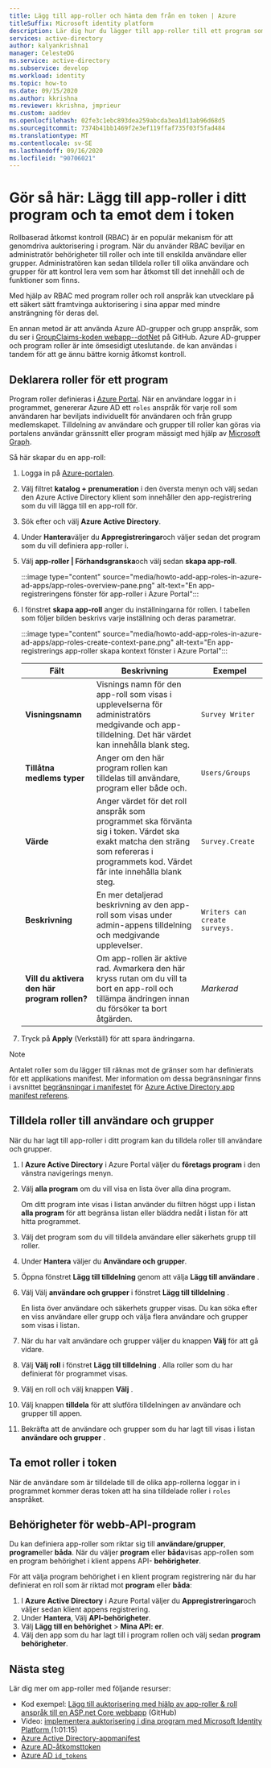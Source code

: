 ```yaml
---
title: Lägg till app-roller och hämta dem från en token | Azure
titleSuffix: Microsoft identity platform
description: Lär dig hur du lägger till app-roller till ett program som är registrerat i Azure Active Directory, tilldelar användare och grupper till dessa roller och tar emot dem i "roles"-anspråk i token.
services: active-directory
author: kalyankrishna1
manager: CelesteDG
ms.service: active-directory
ms.subservice: develop
ms.workload: identity
ms.topic: how-to
ms.date: 09/15/2020
ms.author: kkrishna
ms.reviewer: kkrishna, jmprieur
ms.custom: aaddev
ms.openlocfilehash: 02fe3c1ebc893dea259abcda3ea1d13ab96d68d5
ms.sourcegitcommit: 7374b41bb1469f2e3ef119ffaf735f03f5fad484
ms.translationtype: MT
ms.contentlocale: sv-SE
ms.lasthandoff: 09/16/2020
ms.locfileid: "90706021"
---
```

# <a name="how-to-add-app-roles-in-your-application-and-receive-them-in-the-token"></a>Gör så här: Lägg till app-roller i ditt program och ta emot dem i token

Rollbaserad åtkomst kontroll (RBAC) är en populär mekanism för att genomdriva auktorisering i program. När du använder RBAC beviljar en administratör behörigheter till roller och inte till enskilda användare eller grupper. Administratören kan sedan tilldela roller till olika användare och grupper för att kontrol lera vem som har åtkomst till det innehåll och de funktioner som finns.

Med hjälp av RBAC med program roller och roll anspråk kan utvecklare på ett säkert sätt framtvinga auktorisering i sina appar med mindre ansträngning för deras del.

En annan metod är att använda Azure AD-grupper och grupp anspråk, som du ser i [GroupClaims-koden webapp--dotNet](https://github.com/Azure-Samples/WebApp-GroupClaims-DotNet) på GitHub. Azure AD-grupper och program roller är inte ömsesidigt uteslutande. de kan användas i tandem för att ge ännu bättre kornig åtkomst kontroll.

## <a name="declare-roles-for-an-application"></a>Deklarera roller för ett program

Program roller definieras i [Azure Portal](https://portal.azure.com).  När en användare loggar in i programmet, genererar Azure AD ett `roles` anspråk för varje roll som användaren har beviljats individuellt för användaren och från grupp medlemskapet.  Tilldelning av användare och grupper till roller kan göras via portalens användar gränssnitt eller program mässigt med hjälp av [Microsoft Graph](/graph/azuread-identity-access-management-concept-overview).

Så här skapar du en app-roll:

1. Logga in på [Azure-portalen](https://portal.azure.com).
1. Välj filtret **katalog + prenumeration** i den översta menyn och välj sedan den Azure Active Directory klient som innehåller den app-registrering som du vill lägga till en app-roll för.
1. Sök efter och välj **Azure Active Directory**.
1. Under **Hantera**väljer du **Appregistreringar**och väljer sedan det program som du vill definiera app-roller i.
1. Välj **app-roller | Förhandsgranska**och välj sedan **skapa app-roll**.

   :::image type="content" source="media/howto-add-app-roles-in-azure-ad-apps/app-roles-overview-pane.png" alt-text="En app-registreringens fönster för app-roller i Azure Portal":::
1. I fönstret **skapa app-roll** anger du inställningarna för rollen. I tabellen som följer bilden beskrivs varje inställning och deras parametrar.

    :::image type="content" source="media/howto-add-app-roles-in-azure-ad-apps/app-roles-create-context-pane.png" alt-text="En app-registrerings app-roller skapa kontext fönster i Azure Portal":::

    | Fält | Beskrivning | Exempel |
    |-------|-------------|---------|
    | **Visningsnamn** | Visnings namn för den app-roll som visas i upplevelserna för administratörs medgivande och app-tilldelning. Det här värdet kan innehålla blank steg.  | `Survey Writer` |
    | **Tillåtna medlems typer** | Anger om den här program rollen kan tilldelas till användare, program eller både och. | `Users/Groups` |
    | **Värde** | Anger värdet för det roll anspråk som programmet ska förvänta sig i token. Värdet ska exakt matcha den sträng som refereras i programmets kod. Värdet får inte innehålla blank steg. | `Survey.Create` |
    | **Beskrivning** | En mer detaljerad beskrivning av den app-roll som visas under admin-appens tilldelning och medgivande upplevelser. | `Writers can create surveys.` |
    | **Vill du aktivera den här program rollen?** | Om app-rollen är aktive rad. Avmarkera den här kryss rutan om du vill ta bort en app-roll och tillämpa ändringen innan du försöker ta bort åtgärden. | *Markerad* |

1. Tryck på **Apply** (Verkställ) för att spara ändringarna.

> [!NOTE]
> Antalet roller som du lägger till räknas mot de gränser som har definierats för ett applikations manifest. Mer information om dessa begränsningar finns i avsnittet  [begränsningar i manifestet](./reference-app-manifest.md#manifest-limits) för [Azure Active Directory app manifest referens](reference-app-manifest.md).

## <a name="assign-users-and-groups-to-roles"></a>Tilldela roller till användare och grupper

När du har lagt till app-roller i ditt program kan du tilldela roller till användare och grupper.

1. I **Azure Active Directory** i Azure Portal väljer du **företags program** i den vänstra navigerings menyn.
1. Välj **alla program** om du vill visa en lista över alla dina program.

     Om ditt program inte visas i listan använder du filtren högst upp i listan **alla program** för att begränsa listan eller bläddra nedåt i listan för att hitta programmet.

1. Välj det program som du vill tilldela användare eller säkerhets grupp till roller.
1. Under **Hantera** väljer du **Användare och grupper**.
1. Öppna fönstret **Lägg till tilldelning** genom att välja **Lägg till användare** .
1. Välj Välj **användare och grupper** i fönstret **Lägg till tilldelning** .

     En lista över användare och säkerhets grupper visas. Du kan söka efter en viss användare eller grupp och välja flera användare och grupper som visas i listan.

1. När du har valt användare och grupper väljer du knappen **Välj** för att gå vidare.
1. Välj **Välj roll** i fönstret **Lägg till tilldelning** . Alla roller som du har definierat för programmet visas.
1. Välj en roll och välj knappen **Välj** .
1. Välj knappen **tilldela** för att slutföra tilldelningen av användare och grupper till appen.
1. Bekräfta att de användare och grupper som du har lagt till visas i listan **användare och grupper** .

## <a name="receive-roles-in-tokens"></a>Ta emot roller i token

När de användare som är tilldelade till de olika app-rollerna loggar in i programmet kommer deras token att ha sina tilldelade roller i `roles` anspråket.

## <a name="web-api-application-permissions"></a>Behörigheter för webb-API-program

Du kan definiera app-roller som riktar sig till **användare/grupper**, **program**eller **båda**. När du väljer **program** eller **båda**visas app-rollen som en program behörighet i klient appens API- **behörigheter**.

För att välja program behörighet i en klient program registrering när du har definierat en roll som är riktad mot **program** eller **båda**:

1. I **Azure Active Directory** i Azure Portal väljer du **Appregistreringar**och väljer sedan klient appens registrering.
1. Under **Hantera**, Välj **API-behörigheter**.
1. Välj **Lägg till en behörighet**  >  **Mina API: er**.
1. Välj den app som du har lagt till i program rollen och välj sedan **program behörigheter**.

## <a name="next-steps"></a>Nästa steg

Lär dig mer om app-roller med följande resurser:

- Kod exempel: [Lägg till auktorisering med hjälp av app-roller & roll anspråk till en ASP.net Core webbapp](https://github.com/Azure-Samples/active-directory-aspnetcore-webapp-openidconnect-v2/tree/master/5-WebApp-AuthZ/5-1-Roles) (GitHub)
- Video: [implementera auktorisering i dina program med Microsoft Identity Platform ](https://www.youtube.com/watch?v=LRoc-na27l0) (1:01:15)
- [Azure Active Directory-appmanifest](./reference-app-manifest.md)
- [Azure AD-åtkomsttoken](access-tokens.md)
- [Azure AD `id_tokens`](id-tokens.md)
